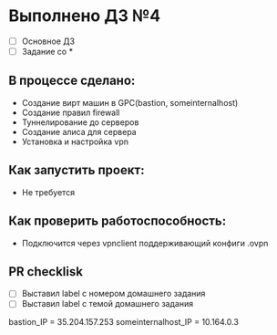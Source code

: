 # Выполнено ДЗ №4

 - [ ] Основное ДЗ
 - [ ] Задание со *

## В процессе сделано:

 - Создание вирт машин в GPC(bastion, someinternalhost)
 - Создание правил firewall
 - Туннелирование до серверов
 -  Создание алиса для сервера
 - Установка и настройка vpn

## Как запустить проект:
 - Не требуется

## Как проверить работоспособность:
 - Подключится через vpnclient поддерживающий конфиги .ovpn

## PR checklisk
 - [ ] Выставил label с номером домашнего задания
 - [ ] Выставил label с темой домашнего задания

bastion_IP = 35.204.157.253
someinternalhost_IP = 10.164.0.3

